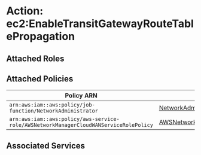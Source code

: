 # Action: ec2:EnableTransitGatewayRouteTablePropagation

## Attached Roles

## Attached Policies

| Policy ARN | Policy Name |
|------------|-------------|
| `arn:aws:iam::aws:policy/job-function/NetworkAdministrator` | [NetworkAdministrator](../policies.md#networkadministrator) |
| `arn:aws:iam::aws:policy/aws-service-role/AWSNetworkManagerCloudWANServiceRolePolicy` | [AWSNetworkManagerCloudWANServiceRolePolicy](../policies.md#awsnetworkmanagercloudwanservicerolepolicy) |

## Associated Services


